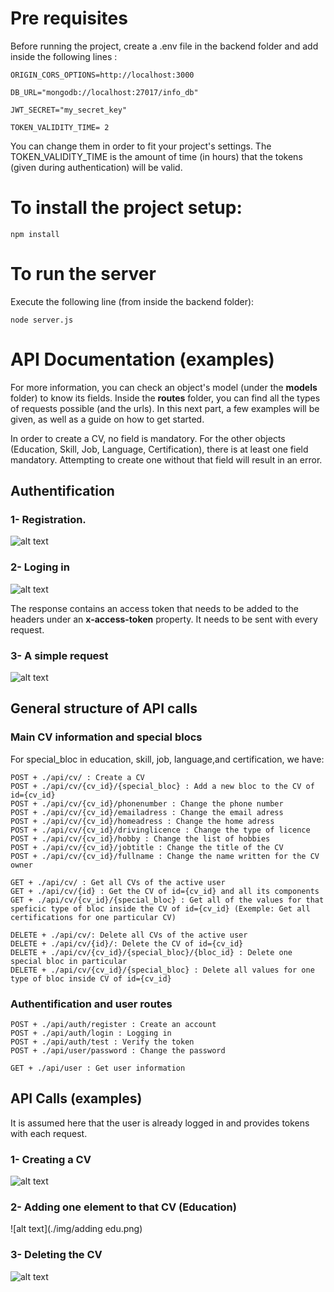 # Pre requisites 

Before running the project, create a .env file in the backend folder and add inside the following lines :

```
ORIGIN_CORS_OPTIONS=http://localhost:3000

DB_URL="mongodb://localhost:27017/info_db"

JWT_SECRET="my_secret_key"

TOKEN_VALIDITY_TIME= 2
```

You can change them in order to fit your project's settings. The TOKEN_VALIDITY_TIME is the amount of time (in hours) that the tokens (given during authentication) will be valid.


# To install the project setup:
```
npm install
```

# To run the server

Execute the following line (from inside the backend folder):
```
node server.js
```

# API Documentation (examples)

For more information, you can check an object's model (under the **models** folder) to know its fields. 
Inside the **routes** folder, you can find all the types of requests possible (and the urls).
In this next part, a few examples will be given, as well as a guide on how to get started.

In order to create a CV, no field is mandatory. For the other objects (Education, Skill, Job, Language, Certification), there is at least one field mandatory. Attempting to create one without that field will result in an error. 

## Authentification 

### 1- Registration.  
![alt text](./img/req_register.png)

### 2- Loging in  
![alt text](./img/login_successful.png)

The response contains an access token that needs to be added to the headers under an **x-access-token** property. It needs to be sent with every request.

### 3- A simple request

![alt text](./img/any_req.png)

 
 ## General structure of API calls
 
 ### Main CV information and special blocs

For special_bloc in education, skill, job, language,and certification, we have:
```
POST + ./api/cv/ : Create a CV   
POST + ./api/cv/{cv_id}/{special_bloc} : Add a new bloc to the CV of id={cv_id}  
POST + ./api/cv/{cv_id}/phonenumber : Change the phone number  
POST + ./api/cv/{cv_id}/emailadress : Change the email adress  
POST + ./api/cv/{cv_id}/homeadress : Change the home adress  
POST + ./api/cv/{cv_id}/drivinglicence : Change the type of licence  
POST + ./api/cv/{cv_id}/hobby : Change the list of hobbies  
POST + ./api/cv/{cv_id}/jobtitle : Change the title of the CV  
POST + ./api/cv/{cv_id}/fullname : Change the name written for the CV owner  

GET + ./api/cv/ : Get all CVs of the active user  
GET + ./api/cv/{id} : Get the CV of id={cv_id} and all its components  
GET + ./api/cv/{cv_id}/{special_bloc} : Get all of the values for that speficic type of bloc inside the CV of id={cv_id} (Exemple: Get all certifications for one particular CV)  

DELETE + ./api/cv/: Delete all CVs of the active user  
DELETE + ./api/cv/{id}/: Delete the CV of id={cv_id}  
DELETE + ./api/cv/{cv_id}/{special_bloc}/{bloc_id} : Delete one special bloc in particular  
DELETE + ./api/cv/{cv_id}/{special_bloc} : Delete all values for one type of bloc inside CV of id={cv_id}  
```

### Authentification and user routes
```
POST + ./api/auth/register : Create an account  
POST + ./api/auth/login : Logging in  
POST + ./api/auth/test : Verify the token  
POST + ./api/user/password : Change the password  

GET + ./api/user : Get user information  
```

## API Calls (examples)

It is assumed here that the user is already logged in and provides tokens with each request.

### 1- Creating a CV 

![alt text](./img/create_cv.png)

### 2- Adding one element to that CV (Education)

![alt text](./img/adding edu.png)

### 3- Deleting the CV 

![alt text](./img/delete_cv.png)